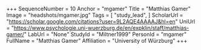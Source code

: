 +++
SequenceNumber = 10
Anchor = "mgamer"
Title = "Matthias Gamer"
Image = "headshots/mgamer.jpg"
Tags = [ "study_lead", ]
ScholarUrl = "https://scholar.google.com/citations?user=9L2AQE4AAAAJ&hl=en"
UniUrl = "https://www.psychologie.uni-wuerzburg.de/en/expklin/staff/matthias-gamer/"
LabUrl = "None"
StudyId = "Miltner1999"
PersonId = "mgamer"
FullName = "Matthias Gamer"
Affiliation = "University of Würzburg"
+++